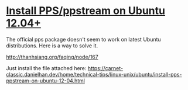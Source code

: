 # [Install PPS/ppstream on Ubuntu 12.04+](http://thanhsiang.org/faqing/node/167)

The official pps package doesn't seem to work on latest Ubuntu distributions. Here is a way to solve it.

<http://thanhsiang.org/faqing/node/167>

Just install the file attached here: <https://carnet-classic.danielhan.dev/home/technical-tips/linux-unix/ubuntu/install-pps-ppstream-on-ubuntu-12-04.html>
